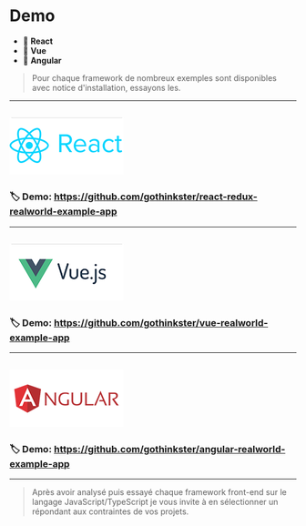 # Demo

*  🔖 **React**
*  🔖 **Vue**
*  🔖 **Angular**

> Pour chaque framework de nombreux exemples sont disponibles avec notice d'installation, essayons les.
___

## ![image](https://raw.githubusercontent.com/seeren-training/Front-End/master/wiki/resources/react.png)

### 🏷️ **Demo: https://github.com/gothinkster/react-redux-realworld-example-app**

___

## ![image](https://raw.githubusercontent.com/seeren-training/Front-End/master/wiki/resources/vue.png)

### 🏷️ **Demo: https://github.com/gothinkster/vue-realworld-example-app**

___

## ![image](https://raw.githubusercontent.com/seeren-training/Front-End/master/wiki/resources/angular.png)

### 🏷️ **Demo: https://github.com/gothinkster/angular-realworld-example-app**

___

> Après avoir analysé puis essayé chaque framework front-end sur le langage JavaScript/TypeScript je vous invite à en sélectionner un répondant aux contraintes de vos projets.